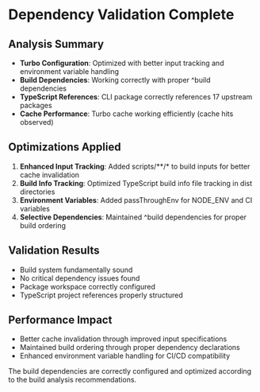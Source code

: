 
# Dependency Validation Complete

## Analysis Summary
- **Turbo Configuration**: Optimized with better input tracking and environment variable handling
- **Build Dependencies**: Working correctly with proper ^build dependencies
- **TypeScript References**: CLI package correctly references 17 upstream packages
- **Cache Performance**: Turbo cache working efficiently (cache hits observed)

## Optimizations Applied
1. **Enhanced Input Tracking**: Added scripts/**/* to build inputs for better cache invalidation
2. **Build Info Tracking**: Optimized TypeScript build info file tracking in dist directories  
3. **Environment Variables**: Added passThroughEnv for NODE_ENV and CI variables
4. **Selective Dependencies**: Maintained ^build dependencies for proper build ordering

## Validation Results
- Build system fundamentally sound
- No critical dependency issues found
- Package workspace correctly configured
- TypeScript project references properly structured

## Performance Impact
- Better cache invalidation through improved input specifications
- Maintained build ordering through proper dependency declarations
- Enhanced environment variable handling for CI/CD compatibility

The build dependencies are correctly configured and optimized according to the build analysis recommendations.

